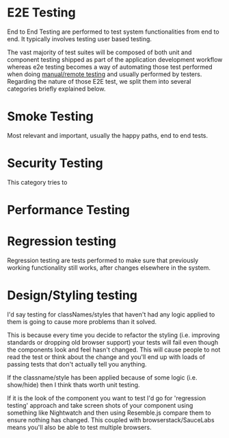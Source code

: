 # E2E Testing

End to End Testing are performed to test system functionalities from end to end. It typically involves testing user based testing.

The vast majority of test suites will be composed of both unit and component testing shipped as part of the application development workflow  whereas e2e testing becomes a way of automating those test performed when doing [manual/remote testing](remote-testing.md) and usually performed by testers. Regarding the nature of those E2E test, we split them into several categories briefly explained below.

# Smoke Testing

Most relevant and important, usually the happy paths, end to end tests.

# Security Testing

This category tries to

# Performance Testing


# Regression testing

Regression testing are tests performed to make sure that previously working functionality still works, after changes elsewhere in the system.

# Design/Styling testing

I'd say testing for classNames/styles that haven't had any logic applied to them is going to cause more problems than it solved.

This is because every time you decide to refactor the styling (i.e. improving standards or dropping old browser support) your tests will fail even though the components look and feel hasn't changed. This will cause people to not read the test or think about the change and you'll end up with loads of passing tests that don't actually tell you anything.

If the classname/style has been applied because of some logic (i.e. show/hide) then I think thats worth unit testing.

If it is the look of the component you want to test I'd go for 'regression testing' approach and take screen shots of your component using something like Nightwatch and then using Resemble.js compare them to ensure nothing has changed. This coupled with browserstack/SauceLabs means you'll also be able to test multiple browsers.
